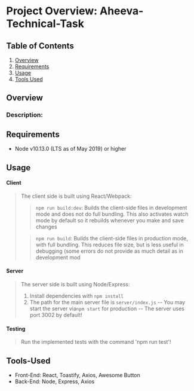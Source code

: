 # Project Overview: Aheeva-Technical-Task

## Table of Contents

1. [Overview](#overview)
1. [Requirements](#requirements)
1. [Usage](#usage)
1. [Tools Used](#tools-used)

## Overview

### Description:

## Requirements

- Node v10.13.0 (LTS as of May 2019) or higher

## Usage

#### Client

> The client side is built using React/Webpack:
>
> > `npm run build:dev`: Builds the client-side files in development mode and does not do full bundling. This also activates watch mode by default so it rebuilds whenever you make and save changes
>
> > `npm run build`: Builds the client-side files in production mode, with full bundling. This reduces file size, but is less useful in debugging (some errors do not provide as much detail as in development mod

#### Server

> The server side is built using Node/Express:
>
> 1. Install dependencies with `npm install`
> 2. The path for the main server file is `server/index.js`
>    -- You may start the server via`npm start` for production
>    -- The server uses port 3002 by default!

#### Testing

> Run the implemented tests with the command 'npm run test'!

## Tools-Used

- Front-End: React, Toastify, Axios, Awesome Button
- Back-End: Node, Express, Axios
